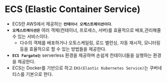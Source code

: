 # ECS (Elastic Container Service)

- ECS란 AWS에서 제공하는 **`컨테이너 오케스트레이션이다`**.
- **`오케스트레이션은`** 여러 객체(컨테이너, 프로세스, 서버)를 효율적으로 배포,관리해줄 수 있는 서비스이다.
  - 다수의 객체를 배포하거나 오토스케일링, 로드 밸런싱, 자동 재시작, 모니터링 등을 효율적으로 할 수 있는 방법들을 제공한다.
- **`ECS Fargate는`** serverless 환경을 제공하며 손쉽게 컨테이너들을 실행하는 환경을 제공한다.
- ECS는 Docker를 기반으로 하고 `EKS(Elastic Kubernetes Service)`는 쿠버네티스를 기본으로 한다.
